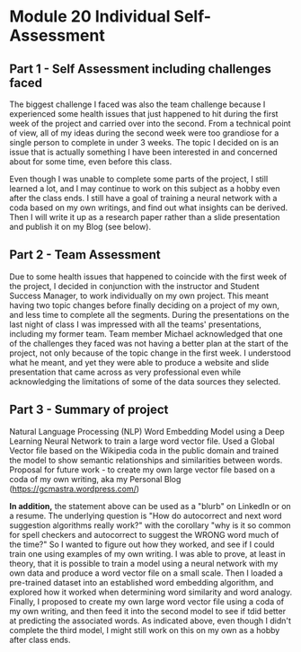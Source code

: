 # Module 20 Individual Self-Assessment

## Part 1 - Self Assessment including challenges faced

The biggest challenge I faced was also the team challenge because I experienced some health issues that just happened to hit during the first week of the project and carried over into the second.  From a technical point of view, all of my ideas during the second week were too grandiose for a single person to complete in under 3 weeks. The topic I decided on is an issue that is actually something I have been interested in and concerned about for some time, even before this class.

Even though I was unable to complete some parts of the project, I still learned a lot, and I may continue to work on this subject as a hobby even after the class ends. I still have a goal of training a neural network with a coda based on my own writings, and find out what insights can be derived. Then I will write it up as a research paper rather than a slide presentation and publish it on my Blog (see below).


## Part 2 - Team Assessment

Due to some health issues that happened to coincide with the first week of the project, I decided in conjunction with the instructor and Student Success Manager, to work individually on my own project.  This meant having two topic changes before finally deciding on a project of my own, and less time to complete all the segments. During the presentations on the last night of class I was impressed with all the teams' presentations, including my former team.  Team member Michael acknowledged that one of the challenges they faced was not having a better plan at the start of the project, not only because of the topic change in the first week.  I understood what he meant, and yet they were able to produce a website and slide presentation that came across as very professional even while acknowledging the limitations of some of the data sources they selected.


## Part 3 - Summary of project 

Natural Language Processing (NLP) Word Embedding Model using  a Deep Learning Neural Network to train a large word vector file.  Used a Global Vector file based on the Wikipedia coda in the public domain and trained the model to show semantic relationships and similarities between words.  Proposal for future work - to create my own large vector file based on a coda of my own writing, aka my Personal Blog (https://gcmastra.wordpress.com/)

<b>In addition,</b> the statement above can be used as a "blurb" on LinkedIn or on a resume.  The underlying question is "How do autocorrect and next word suggestion algorithms really work?" with the corollary "why is it so common for spell checkers and autocorrect to suggest the WRONG word much of the time?"  So I wanted to figure out how they worked, and see if I could train one using examples of my own writing.  I was able to prove, at least in theory, that it is possible to train a model using a neural network with my own data and produce a word vector file on a small scale.  Then I loaded a pre-trained dataset into an established word embedding algorithm, and explored how it worked when determining word similarity and word analogy.  Finally, I proposed to create my own large word vector file using a coda of my own writing, and then feed it into the second model to see if tdid better at predicting the associated words.  As indicated above, even though I didn't complete the third model, I might still work on this on my own as a hobby after class ends. 

